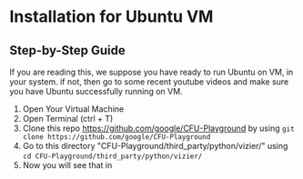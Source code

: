 # Installation for Ubuntu VM
## Step-by-Step Guide

If you are reading this, we suppose you have ready to run Ubuntu on VM, in your system. if not, then go to some recent youtube videos and make sure you have Ubuntu successfully running on VM.

1. Open Your Virtual Machine
2. Open Terminal (ctrl + T)
3. Clone this repo https://github.com/google/CFU-Playground by using ```git clone https://github.com/google/CFU-Playground```
4. Go to this directory "CFU-Playground/third_party/python/vizier/" using ```cd CFU-Playground/third_party/python/vizier/```
5. Now you will see that in 


